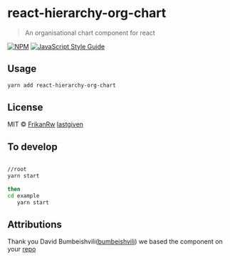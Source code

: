# react-hierarchy-org-chart

> An organisational chart component for react

[![NPM](https://img.shields.io/npm/v/react-hierarchy-org-chart.svg)](https://www.npmjs.com/package/react-hierarchy-org-chart) [![JavaScript Style Guide](https://img.shields.io/badge/code_style-standard-brightgreen.svg)](https://standardjs.com)


## Usage

```bash
yarn add react-hierarchy-org-chart
```

## License

MIT © [FrikanRw](https://github.com/FrikanRw) [lastgiven](https://github.com/lastgiven)


## To develop

```bash

//root
yarn start
    
then
cd example
   yarn start

```

## Attributions

Thank you David Bumbeishvili([bumbeishvili](https://github.com/bumbeishvili)) we based the component on your [repo](https://github.com/bumbeishvili/d3-organization-chart) 